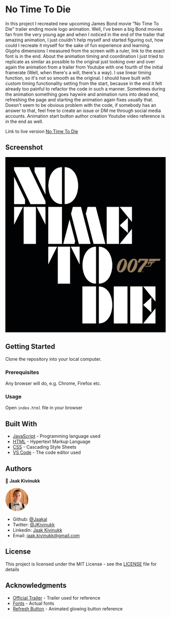 # No Time To Die

In this project I recreated new upcoming James Bond movie "No Time To Die" trailer ending movie logo animation. Well, I've been a big Bond movies fan from the very young age and when I noticed in the end of the trailer that amazing animation, I just couldn't help myself and started figuring out, how could I recreate it myself for the sake of fun experience and learning. Glyphs dimensions I measured from the screen with a ruler, link to the exact font is in the end. About the animation timing and coordination I just tried to replicate as similar as possible to the original just looking over and over again the animation from a trailer from Youtube with one fourth of the initial framerate (Well, when there's a will, there's a way). I use linear timing function, so it's not so smooth as the original. I should have built with custom timing functionality setting from the start, because in the end it felt already too painful to refactor the code in such a manner. Sometimes during the animation something goes haywire and animation runs into dead end, refreshing the page and starting the animation again fixes usually that. Doesn't seem to be obvious problem with the code, if somebody has an answer to that, feel free to create an issue or DM me through social media accounts. Animation start button author creation Youtube video reference is in the end as well.

Link to live version [No Time To Die](https://no-time-to-die.herokuapp.com/)

## Screenshot

![Screenshot of the webpage](https://github.com/Jaakal/no-time-to-die/blob/master/images/screenshot.png)

## Getting Started

Clone the repository into your local computer.

### Prerequisites

Any browser will do, e.g. Chrome, Firefox etc.


### Usage

Open `index.html` file in your browser

## Built With

* [JavaScript](https://www.javascript.com/) - Programming language used
* [HTML](https://en.wikipedia.org/wiki/HTML) - Hypertext Markup Language
* [CSS](https://www.w3.org/Style/CSS/Overview.en.html) - Cascading Style Sheets
* [VS Code](https://code.visualstudio.com/) - The code editor used 

## Authors

👤 **Jaak Kivinukk**

<a href="https://github.com/Jaakal" target="_blank">
    
  ![Screenshot Image](images/jaak-profile.png) 

</a>

- Github: [@Jaakal](https://github.com/Jaakal)
- Twitter: [@JKivinukk](https://twitter.com/JKivinukk)
- Linkedin: [Jaak Kivinukk](https://www.linkedin.com/in/jaak-kivinukk-7098b1153/)
- Email: [jaak.kivinukk@gmail.com](jaak.kivinukk@gmail.com)

## License

This project is licensed under the MIT License - see the [LICENSE](LICENSE) file for details

## Acknowledgments
* [Official Trailer](https://youtu.be/VTnDYxwhSaI?t=144) - Trailer used for reference
* [Fonts](https://fontsinuse.com/uses/28137/no-time-to-die-logo-and-teaser) - Actual fonts
* [Refresh Button](https://www.youtube.com/watch?v=3RRgVHd2TXQ) - Animated glowing button reference